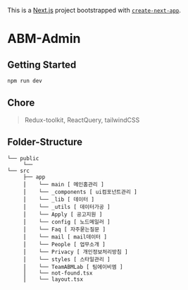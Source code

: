This is a [Next.js](https://nextjs.org/) project bootstrapped with [`create-next-app`](https://github.com/vercel/next.js/tree/canary/packages/create-next-app).

# ABM-Admin

## Getting Started

```bash
npm run dev
```

## Chore
> Redux-toolkit, ReactQuery, tailwindCSS

## Folder-Structure
```text
└── public
     └── 
└── src
     ├── app
     ⎪    └── main [ 메인홈관리 ]
     ⎪    └── _components [ ui컴포넌트관리 ]
     ⎪    └── _lib [ 데이터 ]
     ⎪    └── _utils [ 데이터가공 ]
     ⎪    └── Apply [ 공고지원 ]
     ⎪    └── config [ 노드메일러 ]
     ⎪    └── Faq [ 자주묻는질문 ]
     ⎪    └── mail [ mail데이터 ]
     ⎪    └── People [ 업무소개 ]
     ⎪    └── Privacy [ 개인정보처리방침 ]
     ⎪    └── styles [ 스타일관리 ]
     ⎪    └── TeamABMLab [ 팀에이비엠 ]
     ⎪    └── not-found.tsx
     ⎪    └── layout.tsx
```
